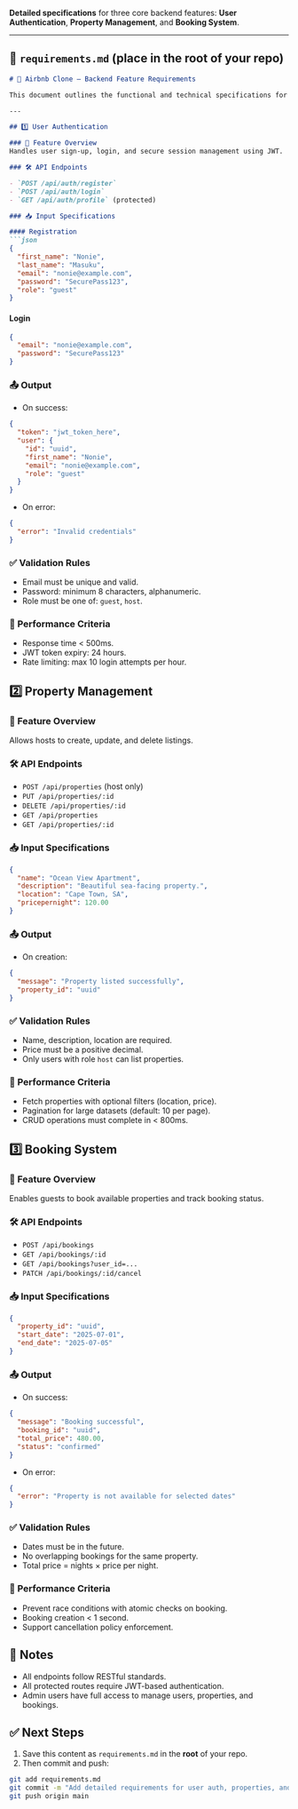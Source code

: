 **Detailed specifications** for three core backend features: **User Authentication**, **Property Management**, and **Booking System**.

---

## 📄 `requirements.md` (place in the root of your repo)

````markdown
# 📌 Airbnb Clone – Backend Feature Requirements

This document outlines the functional and technical specifications for key backend features of the Airbnb Clone project.

---

## 1️⃣ User Authentication

### 🔧 Feature Overview
Handles user sign-up, login, and secure session management using JWT.

### 🛠️ API Endpoints

- `POST /api/auth/register`
- `POST /api/auth/login`
- `GET /api/auth/profile` (protected)

### 📥 Input Specifications

#### Registration
```json
{
  "first_name": "Nonie",
  "last_name": "Masuku",
  "email": "nonie@example.com",
  "password": "SecurePass123",
  "role": "guest"
}
````

#### Login

```json
{
  "email": "nonie@example.com",
  "password": "SecurePass123"
}
```

### 📤 Output

* On success:

```json
{
  "token": "jwt_token_here",
  "user": {
    "id": "uuid",
    "first_name": "Nonie",
    "email": "nonie@example.com",
    "role": "guest"
  }
}
```

* On error:

```json
{
  "error": "Invalid credentials"
}
```

### ✅ Validation Rules

* Email must be unique and valid.
* Password: minimum 8 characters, alphanumeric.
* Role must be one of: `guest`, `host`.

### 🚀 Performance Criteria

* Response time < 500ms.
* JWT token expiry: 24 hours.
* Rate limiting: max 10 login attempts per hour.


## 2️⃣ Property Management

### 🔧 Feature Overview

Allows hosts to create, update, and delete listings.

### 🛠️ API Endpoints

* `POST /api/properties` (host only)
* `PUT /api/properties/:id`
* `DELETE /api/properties/:id`
* `GET /api/properties`
* `GET /api/properties/:id`

### 📥 Input Specifications

```json
{
  "name": "Ocean View Apartment",
  "description": "Beautiful sea-facing property.",
  "location": "Cape Town, SA",
  "pricepernight": 120.00
}
```

### 📤 Output

* On creation:

```json
{
  "message": "Property listed successfully",
  "property_id": "uuid"
}
```

### ✅ Validation Rules

* Name, description, location are required.
* Price must be a positive decimal.
* Only users with role `host` can list properties.

### 🚀 Performance Criteria

* Fetch properties with optional filters (location, price).
* Pagination for large datasets (default: 10 per page).
* CRUD operations must complete in < 800ms.


## 3️⃣ Booking System

### 🔧 Feature Overview

Enables guests to book available properties and track booking status.

### 🛠️ API Endpoints

* `POST /api/bookings`
* `GET /api/bookings/:id`
* `GET /api/bookings?user_id=...`
* `PATCH /api/bookings/:id/cancel`

### 📥 Input Specifications

```json
{
  "property_id": "uuid",
  "start_date": "2025-07-01",
  "end_date": "2025-07-05"
}
```

### 📤 Output

* On success:

```json
{
  "message": "Booking successful",
  "booking_id": "uuid",
  "total_price": 480.00,
  "status": "confirmed"
}
```

* On error:

```json
{
  "error": "Property is not available for selected dates"
}
```

### ✅ Validation Rules

* Dates must be in the future.
* No overlapping bookings for the same property.
* Total price = nights × price per night.

### 🚀 Performance Criteria

* Prevent race conditions with atomic checks on booking.
* Booking creation < 1 second.
* Support cancellation policy enforcement.

## 📌 Notes

* All endpoints follow RESTful standards.
* All protected routes require JWT-based authentication.
* Admin users have full access to manage users, properties, and bookings.


## ✅ Next Steps

1. Save this content as `requirements.md` in the **root** of your repo.
2. Then commit and push:

```bash
git add requirements.md
git commit -m "Add detailed requirements for user auth, properties, and booking features"
git push origin main
````



